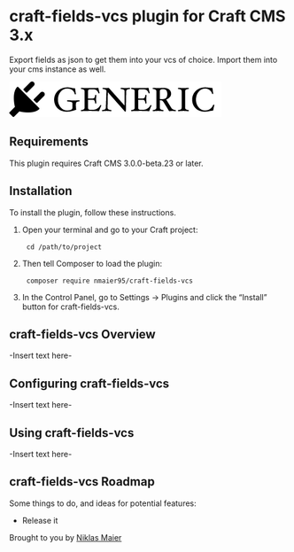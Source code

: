 # craft-fields-vcs plugin for Craft CMS 3.x

Export fields as json to get them into your vcs of choice.  Import them into your cms instance as well.

![Screenshot](resources/img/plugin-logo.png)

## Requirements

This plugin requires Craft CMS 3.0.0-beta.23 or later.

## Installation

To install the plugin, follow these instructions.

1. Open your terminal and go to your Craft project:

        cd /path/to/project

2. Then tell Composer to load the plugin:

        composer require nmaier95/craft-fields-vcs

3. In the Control Panel, go to Settings → Plugins and click the “Install” button for craft-fields-vcs.

## craft-fields-vcs Overview

-Insert text here-

## Configuring craft-fields-vcs

-Insert text here-

## Using craft-fields-vcs

-Insert text here-

## craft-fields-vcs Roadmap

Some things to do, and ideas for potential features:

* Release it

Brought to you by [Niklas Maier](https://github.com/nmaier95)
